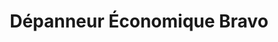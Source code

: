 ---
title: "Dépanneur Économique Bravo"
url: /montreal/depanneur-economique-bravo/
shop: convenience
---